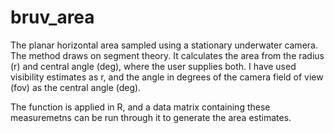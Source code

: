 # bruv_area
The planar horizontal area sampled using a stationary underwater camera. The method draws on segment theory. It calculates the area from the radius (r) and central angle (deg), where the user supplies both.
I have used visibility estimates as r, and the angle in degrees of the camera field of view (fov) as the central angle (deg).

The function is applied in R, and a data matrix containing these measuremetns can be run through it to generate the area estimates.
